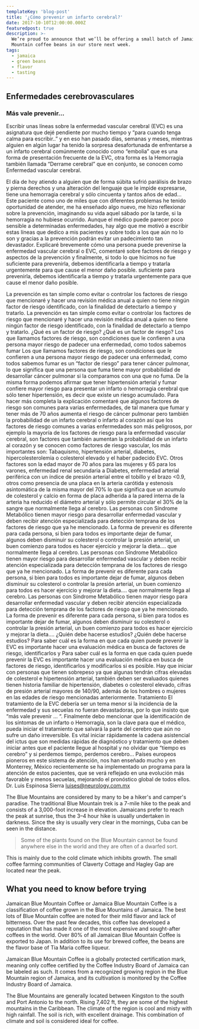 ```yaml
---
templateKey: 'blog-post'
title: '¿Cómo prevenir un infarto cerebral?'
date: 2017-10-10T12:00:00.000Z
featuredpost: true
description: >-
  We’re proud to announce that we’ll be offering a small batch of Jamaica Blue
  Mountain coffee beans in our store next week.
tags:
  - jamaica
  - green beans
  - flavor
  - tasting
---
```


## Enfermedades cerebrovasculares
### Más vale prevenir...
Escribir unas líneas sobre la enfermedad vascular cerebral (EVC) es una asignatura que dejé pendiente por mucho tiempo y “para cuando tenga calma para escribir..” y en eso han pasado días, semanas y meses, mientras alguien en algún lugar ha tenido la sorpresa desafortunada de enfrentarse a un infarto cerebral comúnmente conocido como “embolia” que es una forma de presentación frecuente de la EVC, otra forma es la Hemorragia también llamada “Derrame cerebral” que en conjunto, se conocen como Enfermedad vascular cerebral.

El día de hoy atiendo a alguien que de forma súbita sufrió parálisis de brazo y pierna derechos y una alteración del lenguaje que le impide expresarse, tiene una hemorragia cerebral y sólo cincuenta y tantos años de edad... Este paciente como uno de miles que con diferentes problemas he tenido oportunidad de atender, me ha enseñado algo nuevo, me hizo reflexionar sobre la prevención, imaginando su vida aquel sábado por la tarde, si la hemorragia no hubiese ocurrido. Aunque el médico puede parecer poco sensible a determinadas enfermedades, hay algo que me motivó a escribir estas líneas que dedico a mis pacientes y sobre todo a los que aún no lo son y gracias a la prevención podrán evitar un padecimiento tan devastador. 
Explicaré brevemente cómo una persona puede prevenirse la enfermedad vascular cerebral o EVC, comentaré sobre factores de riesgo y aspectos de la prevención y finalmente, si todo lo que hicimos no fue  suficiente para prevenirla, debemos identificarla a tiempo y tratarla urgentemente para que cause el menor daño posible. 
suficiente para prevenirla, debemos identificarla a tiempo y tratarla urgentemente para que cause el menor daño posible.

La prevención es tan simple como evitar o controlar los factores de riesgo que mencionaré y hacer una revisión médica anual a quien no tiene ningún factor de riesgo identificado, con la finalidad de detectarlo a tiempo y tratarlo. 
La prevención es tan simple como evitar o controlar los factores de riesgo que mencionaré y hacer una revisión médica anual a quien no tiene ningún factor de riesgo identificado, con la finalidad de detectarlo a tiempo y tratarlo. 
¿Qué es un factor de riesgo? 
¿Qué es un factor de riesgo? 
Los que llamamos factores de riesgo, son condiciones que le confieren a una persona mayor riesgo de padecer una enfermedad, como todos sabemos fumar 
Los que llamamos factores de riesgo, son condiciones que le confieren a una persona mayor riesgo de padecer una enfermedad, como todos sabemos fumar 
es un “factor de riesgo” para tener cáncer pulmonar, lo que significa que una persona que fuma tiene mayor probabilidad de desarrollar cáncer pulmonar si la comparamos con una que no fuma. De la misma forma podemos afirmar que tener hipertensión arterial y fumar confiere mayor riesgo para presentar un infarto o hemorragia cerebral que sólo tener hipertensión, es decir que existe un riesgo acumulado. 
Para hacer más completa la explicación comentaré que algunos factores de riesgo son comunes para varias enfermedades, de tal manera que fumar y tener más de 70 años aumenta el riesgo de cáncer pulmonar pero también la probabilidad de un infarto cerebral o infarto al corazón así 
que los factores de riesgo comunes a varias enfermedades son más peligrosos, por ejemplo la mayoría de los factores de riesgo para la enfermedad vascular cerebral, son factores que también aumentan la probabilidad de un infarto al corazón y se conocen como factores de riesgo vascular, los más importantes son: Tabaquismo, hipertensión arterial, diabetes, hipercolesterolemia o colesterol elevado y el haber padecido EVC. 
Otros factores son la edad mayor de 70 años para las mujeres y 65 para los varones, enfermedad renal secundaria a Diabetes, enfermedad arterial periférica con un índice de presión arterial entre el tobillo y el brazo <0.9, otros como presencia de una placa en la arteria carótida y estenosis asintomática de la misma mayor del 70% lo que significa que un acumulo de colesterol y calcio en forma de placa adherida a la pared interna de la arteria ha reducido el diámetro arterial y sólo permite circular el 30% de la sangre 
que normalmente llega al cerebro. Las personas con Síndrome Metabólico tienen mayor riesgo para desarrollar enfermedad vascular y deben recibir atención especializada para detección temprana de los factores de riesgo que ya he mencionado. La forma de prevenir es diferente para cada persona, si bien para todos es importante dejar de fumar, algunos deben disminuir su colesterol o controlar la presión arterial, un buen comienzo para todos es hacer ejercicio y mejorar la dieta.... 
que normalmente llega al cerebro. Las personas con Síndrome Metabólico tienen mayor riesgo para desarrollar enfermedad vascular y deben recibir atención especializada para detección temprana de los factores de riesgo que ya he mencionado. La forma de prevenir es diferente para cada persona, si bien para todos es importante dejar de fumar, algunos deben disminuir su colesterol o controlar la presión arterial, un buen comienzo para todos es hacer ejercicio y mejorar la dieta.... 
que normalmente llega al cerebro. Las personas con Síndrome Metabólico tienen mayor riesgo para desarrollar enfermedad vascular y deben recibir atención especializada para detección temprana de los factores de riesgo que ya he mencionado. La forma de prevenir es diferente para cada persona, si bien para todos es importante dejar de fumar, algunos deben disminuir su colesterol o controlar la presión arterial, un buen comienzo para todos es hacer ejercicio y mejorar la dieta.... 
¿Quién debe hacerse estudios? 
¿Quién debe hacerse estudios? 
Para saber cuál es la forma en que cada quien puede prevenir la EVC es importante hacer una evaluación médica en busca de factores de riesgo, identificarlos y 
Para saber cuál es la forma en que cada quien puede prevenir la EVC es importante hacer una evaluación médica en busca de factores de riesgo, identificarlos y 
modificarlos si es posible. Hay que iniciar con personas que tienen sobrepeso ya que algunas tendrán cifras elevadas de colesterol e hipertensión arterial, también deben ser evaluados quienes tienen historia familiar de hipertensión, diabetes o colesterol elevado, cifras de presión arterial mayores de 140/90, además de los hombres o mujeres en las edades de riesgo mencionadas anteriormente. 
Tratamiento 
El tratamiento de la EVC debería ser un tema menor si la incidencia de la enfermedad y sus secuelas no fueran devastadoras, por lo que insisto que “más vale prevenir ... “. 
Finalmente debo mencionar que la identificación de los síntomas de un infarto o Hemorragia, son la clave para que el médico, pueda iniciar el tratamiento que salvará la parte del cerebro que aún no sufre un daño irreversible. Es vital iniciar rápidamente la cadena asistencial del ictus que son medidas rápidas de diagnóstico y tratamiento que deben iniciar antes que el paciente llegue al hospital y no olvidar que “tiempo es cerebro” y si perdemos tiempo, perdemos cerebro... 
Países europeos pioneros en este sistema de atención, nos han enseñado mucho y en Monterrey, México recientemente se ha implementado un programa para la atención de estos pacientes, que se verá reflejado en una evolución más favorable y menos secuelas, mejorando el pronóstico global de todos ellos. 
Dr. Luis Espinosa Sierra 
luises@neurology.com.mx 


The Blue Mountains are considered by many to be a hiker's and camper's paradise. The traditional Blue Mountain trek is a 7-mile hike to the peak and consists of a 3,000-foot increase in elevation. Jamaicans prefer to reach the peak at sunrise, thus the 3–4 hour hike is usually undertaken in darkness. Since the sky is usually very clear in the mornings, Cuba can be seen in the distance.

>Some of the plants found on the Blue Mountain cannot be found anywhere else in the world and they are often of a dwarfed sort.

This is mainly due to the cold climate which inhibits growth. The small coffee farming communities of Claverty Cottage and Hagley Gap are located near the peak.

## What you need to know before trying

Jamaican Blue Mountain Coffee or Jamaica Blue Mountain Coffee is a classification of coffee grown in the Blue Mountains of Jamaica. The best lots of Blue Mountain coffee are noted for their mild flavor and lack of bitterness. Over the past few decades, this coffee has developed a reputation that has made it one of the most expensive and sought-after coffees in the world. Over 80% of all Jamaican Blue Mountain Coffee is exported to Japan. In addition to its use for brewed coffee, the beans are the flavor base of Tia Maria coffee liqueur.

Jamaican Blue Mountain Coffee is a globally protected certification mark, meaning only coffee certified by the Coffee Industry Board of Jamaica can be labeled as such. It comes from a recognized growing region in the Blue Mountain region of Jamaica, and its cultivation is monitored by the Coffee Industry Board of Jamaica.

The Blue Mountains are generally located between Kingston to the south and Port Antonio to the north. Rising 7,402 ft, they are some of the highest mountains in the Caribbean. The climate of the region is cool and misty with high rainfall. The soil is rich, with excellent drainage. This combination of climate and soil is considered ideal for coffee.
